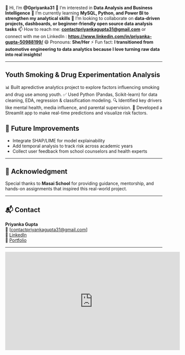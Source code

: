 👋 Hi, I’m **@Gpriyanka31**
👀 I’m interested in **Data Analysis and Business Intelligence**
🌱 I’m currently learning **MySQL, Python, and Power BI to strengthen my analytical skills**
💞️ I’m looking to collaborate on **data-driven projects, dashboards, or beginner-friendly open source data analysis tasks**
📫 How to reach me: **contactpriyankagupta31@gmail.com**
or connect with me on LinkedIn : **https://www.linkedin.com/in/priyanka-gupta-50988199/**
😄 Pronouns: **She/Her**
⚡ Fun fact: **I transitioned from automotive engineering to data analytics because I love turning raw data into real insights!**

---

## Youth Smoking & Drug Experimentation Analysis

📊 Built apredictive analytics project to explore factors influencing smoking and drug use among youth.
✅ Used Python (Pandas, Scikit-learn) for data cleaning, EDA, regression & classification modeling.
🔍 Identified key drivers like mental health, media influence, and parental supervision.
🚀 Developed a Streamlit app to make real-time predictions and visualize risk factors.

## 📌 Future Improvements

- Integrate SHAP/LIME for model explainability
- Add temporal analysis to track risk across academic years
- Collect user feedback from school counselors and health experts

---

## 🙏 Acknowledgment

Special thanks to **Masai School** for providing guidance, mentorship, and hands-on assignments that inspired this real-world project.

---

## 📬 Contact

**Priyanka Gupta**  
📧 [contactpriyankagupta31@gmail.com]  
🔗 [LinkedIn](https://www.linkedin.com/in/priyanka-gupta-50988199)  
📁 [Portfolio](https://github.com/Gpriyanka31)

---




<iframe width="560" height="315" src="https://www.youtube.com/embed/_cS5r2PscJQ?si=-FvkcfFVuGIxswcG" title="YouTube video player" frameborder="0" allow="accelerometer; autoplay; clipboard-write; encrypted-media; gyroscope; picture-in-picture; web-share" referrerpolicy="strict-origin-when-cross-origin" allowfullscreen></iframe>

